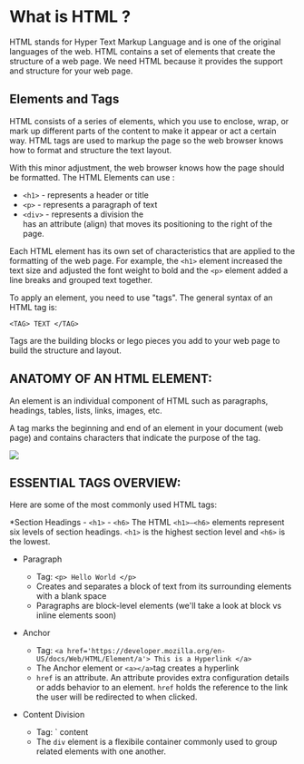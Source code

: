 What is HTML ?
=============

HTML stands for Hyper Text Markup Language and is one of the original languages of the web. HTML contains a set of elements that create the structure of a web page. We need HTML because it provides the support and structure for your web page.

Elements and Tags
----------------

HTML consists of a series of elements, which you use to enclose, wrap, or mark up different parts of the content to make it appear or act a certain way. HTML tags are used to markup the page so the web browser knows how to format and structure the text layout.

With this minor adjustment, the web browser knows how the page should be formatted. The HTML Elements can use :

* `<h1>` - represents a header or title
* `<p>` - represents a paragraph of text
* `<div>` - represents a division
    the <div> has an attribute (align) that moves its positioning to the right of the page.

Each HTML element has its own set of characteristics that are applied to the formatting of the web page. For example, the `<h1>` element increased the text size and adjusted the font weight to bold and the `<p>` element added a line breaks and grouped text together.

To apply an element, you need to use "tags". The general syntax of an HTML tag is:

`<TAG> TEXT </TAG>`

Tags are the building blocks or lego pieces you add to your web page to build the structure and layout.

ANATOMY OF AN HTML ELEMENT:
--------------------------

An element is an individual component of HTML such as paragraphs, headings, tables, lists, links, images, etc.

A tag marks the beginning and end of an element in your document (web page) and contains characters that indicate the purpose of the tag.

![](https://learndotresources.s3.amazonaws.com/workshop/5b61f79872a1ef0004c070da/element-anatomy.png)

ESSENTIAL TAGS OVERVIEW:
--------------------------

Here are some of the most commonly used HTML tags:

*Section Headings - `<h1>` - `<h6>`
The HTML `<h1>–<h6>` elements represent six levels of section headings. `<h1>` is the highest section level and `<h6>` is the lowest.

* Paragraph
    * Tag: `<p> Hello World </p>`
    * Creates and separates a block of text from its surrounding elements with a blank space
    * Paragraphs are block-level elements (we'll take a look at block vs inline elements soon)

* Anchor
    * Tag: `<a href='https://developer.mozilla.org/en-US/docs/Web/HTML/Element/a'> This is a Hyperlink </a>`
    * The Anchor element or `<a></a>`tag creates a hyperlink
    * `href` is an attribute. An attribute provides extra configuration details or adds behavior to an element. `href` holds the reference to the link the user will be redirected to when clicked.

* Content Division
    * Tag: `
    content
    * The `div` element is a flexibile container commonly used to group related elements with one another.